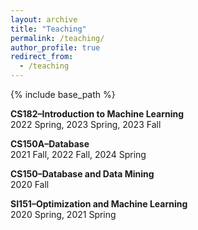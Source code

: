 ```yaml
---
layout: archive
title: "Teaching"
permalink: /teaching/
author_profile: true
redirect_from:
  - /teaching
---
```


{% include base_path %}

**CS182–Introduction to Machine Learning** <br />
2022 Spring, 2023 Spring, 2023 Fall

**CS150A–Database** <br />
2021 Fall, 2022 Fall, 2024 Spring

**CS150–Database and Data Mining** <br />
2020 Fall

**SI151–Optimization and Machine Learning** <br />
2020 Spring, 2021 Spring

